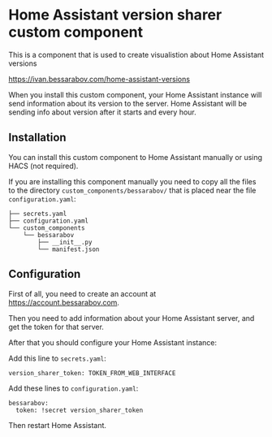 # Home Assistant version sharer custom component

This is a component that is used to create visualistion about Home Assistant versions

https://ivan.bessarabov.com/home-assistant-versions

When you install this custom component, your Home Assistant instance will send information about its version to
the server. Home Assistant will be sending info about version after it starts and every hour.

## Installation

You can install this custom component to Home Assistant manually or using HACS (not required).

If you are installing this component manually you need to copy all the files to the directory
`custom_components/bessarabov/` that is placed near the file `configuration.yaml`:


```
├── secrets.yaml
├── configuration.yaml
└── custom_components
    └── bessarabov
        ├── __init__.py
        └── manifest.json
```

## Configuration

First of all, you need to create an account at https://account.bessarabov.com.

Then you need to add information about your Home Assistant server, and get the token for that server.

After that you should configure your Home Assistant instance:

Add this line to `secrets.yaml`:

```
version_sharer_token: TOKEN_FROM_WEB_INTERFACE
```

Add these lines to `configuration.yaml`:

```
bessarabov:
  token: !secret version_sharer_token
```

Then restart Home Assistant.
